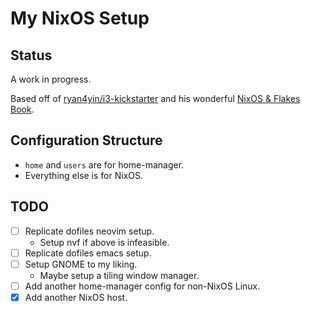 # My NixOS Setup

## Status

A work in progress.

Based off of [ryan4yin/i3-kickstarter](https://github.com/ryan4yin/nix-config/tree/i3-kickstarter) and his wonderful [NixOS & Flakes Book](https://nixos-and-flakes.thiscute.world/).

## Configuration Structure

- `home` and `users` are for home-manager.
-  Everything else is for NixOS.

## TODO
- [ ] Replicate dofiles neovim setup.
    - Setup nvf if above is infeasible.
- [ ] Replicate dofiles emacs setup.
- [ ] Setup GNOME to my liking.
    - Maybe setup a tiling window manager.
- [ ] Add another home-manager config for non-NixOS Linux.
- [X] Add another NixOS host.
